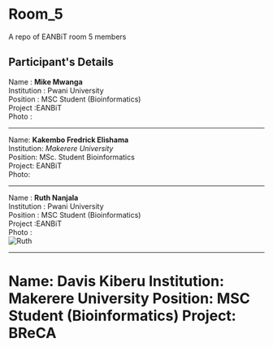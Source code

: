 # Room_5
A repo of EANBiT room 5 members

## Participant's Details

Name : **Mike Mwanga** \
Institution : Pwani University\
Position  : MSC Student (Bioinformatics)\
Project :EANBiT\
Photo : 

---

Name: **Kakembo Fredrick Elishama**\
Institution: _Makerere University_\
Position: MSc. Student Bioinformatics\
Project: EANBiT\
Photo: 

---

Name : **Ruth Nanjala** \
Institution : Pwani University\
Position  : MSC Student (Bioinformatics)\
Project :EANBiT\
Photo : \
![Ruth](https://avatars0.githubusercontent.com/u/55382239?s=60&v=4)

-----

Name: **Davis Kiberu**
Institution: Makerere University
Position: MSC Student (Bioinformatics)
Project: BReCA
=======
